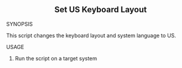 
<h2 align="center"> Set US Keyboard Layout </h2>

SYNOPSIS

This script changes the keyboard layout and system language to US.

USAGE

1. Run the script on a target system